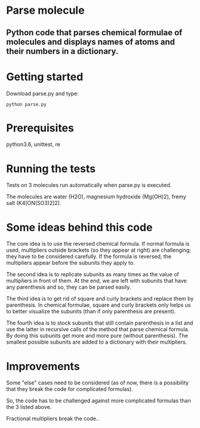 # Parse molecule
## Python code that parses chemical formulae of molecules and displays names of atoms and their numbers in a dictionary.

# Getting started
Download parse.py and type:

```
python parse.py
```

# Prerequisites
python3.6, unittest, re

# Running the tests
Tests on 3 molecules run automatically when parse.py is executed.

The molecules are water (H2O), magnesium hydroxide (Mg(OH)2), fremy salt (K4[ON(SO3)2]2).

# Some ideas behind this code
The core idea is to use the reversed chemical formula. If normal formula is used, multipliers outside brackets (so they appear at right) are challenging; they have to be considered carefully. If the formula is reversed, the multipliers appear before the subunits they apply to.

The second idea is to replicate subunits as many times as the value of multipliers in front of them. At the end, we are left with subunits that have any parenthesis and so, they can be parsed easily.

The third idea is to get rid of square and curly brackets and replace them by parenthesis. In chemical formulae, square and curly brackets only helps us to better visualize the subunits (than if only parenthesis are present).

The fourth idea is to stock subunits that still contain parenthesis in a list and use the latter in recursive calls of the method that parse chemical formula. By doing this subunits get more and more pure (without parenthesis). The smallest possible subunits are added to a dictionary with their multipliers.


# Improvements
Some "else" cases need to be considered (as of now, there is a possibility that they break the code for complicated formulas).

So, the code has to be challenged against more complicated formulas than the 3 listed above.

Fractional multipliers break the code..
